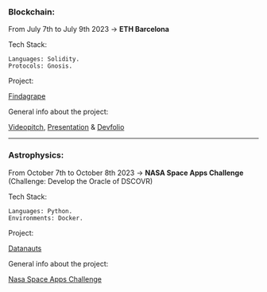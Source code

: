 ### Blockchain:

From July 7th to July 9th 2023 -> **ETH Barcelona** 

Tech Stack:

	Languages: Solidity.
	Protocols: Gnosis.

Project:

[Findagrape](https://github.com/3bow/findagrape)

General info about the project:

[Videopitch](https://www.youtube.com/watch?v=Nz-BkP3CPdQ), [Presentation](https://file.notion.so/f/s/1a89924a-4044-4d97-b4b2-7b9dd725df9e/pitchdeck_findagrape.pdf?id=ea0623f5-18b0-47f0-8337-d6ebca16e6d5&table=block&spaceId=4221057f-d7bd-464f-9586-a4f84f92fbb5&expirationTimestamp=1696118400000&signature=Wo1M3XvFnlZEO6zwNrm9zwBM2rCfXxkZ8_iSHMezU8A&downloadName=pitchdeck_findagrape.pdf) & [Devfolio](https://devfolio.co/projects/findagrape-cdf4)

___

### Astrophysics:

From October 7th to October 8th 2023 -> **NASA Space Apps Challenge** (Challenge: Develop the Oracle of DSCOVR)

Tech Stack:

	Languages: Python.
	Environments: Docker.

Project:

[Datanauts](https://github.com/bavba/Datanauts)


General info about the project:

[Nasa Space Apps Challenge](https://www.spaceappschallenge.org/2023/find-a-team/nasa-vemos-el-sol/)
